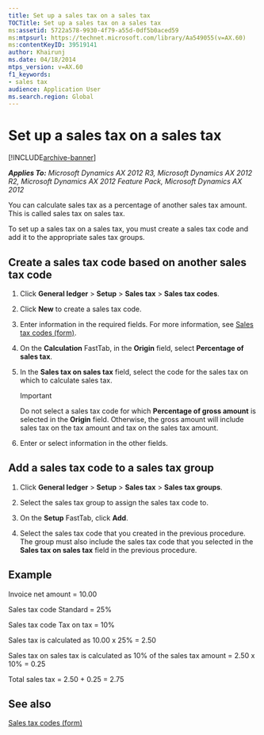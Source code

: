 ```yaml
---
title: Set up a sales tax on a sales tax
TOCTitle: Set up a sales tax on a sales tax
ms:assetid: 5722a578-9930-4f79-a55d-0df5b0aced59
ms:mtpsurl: https://technet.microsoft.com/library/Aa549055(v=AX.60)
ms:contentKeyID: 39519141
author: Khairunj
ms.date: 04/18/2014
mtps_version: v=AX.60
f1_keywords:
- sales tax
audience: Application User
ms.search.region: Global
---
```


# Set up a sales tax on a sales tax 


[!INCLUDE[archive-banner](includes/archive-banner.md)]


_**Applies To:** Microsoft Dynamics AX 2012 R3, Microsoft Dynamics AX 2012 R2, Microsoft Dynamics AX 2012 Feature Pack, Microsoft Dynamics AX 2012_

You can calculate sales tax as a percentage of another sales tax amount. This is called sales tax on sales tax.

To set up a sales tax on a sales tax, you must create a sales tax code and add it to the appropriate sales tax groups.

## Create a sales tax code based on another sales tax code

1.  Click **General ledger** \> **Setup** \> **Sales tax** \> **Sales tax codes**.

2.  Click **New** to create a sales tax code.

3.  Enter information in the required fields. For more information, see [Sales tax codes (form)](https://technet.microsoft.com/library/aa553257\(v=ax.60\)).

4.  On the **Calculation** FastTab, in the **Origin** field, select **Percentage of sales tax**.

5.  In the **Sales tax on sales tax** field, select the code for the sales tax on which to calculate sales tax.
    

    > [!IMPORTANT]
    > <P>Do not select a sales tax code for which <STRONG>Percentage of gross amount</STRONG> is selected in the <STRONG>Origin</STRONG> field. Otherwise, the gross amount will include sales tax on the tax amount and tax on the sales tax amount.</P>



6.  Enter or select information in the other fields.

## Add a sales tax code to a sales tax group

1.  Click **General ledger** \> **Setup** \> **Sales tax** \> **Sales tax groups**.

2.  Select the sales tax group to assign the sales tax code to.

3.  On the **Setup** FastTab, click **Add**.

4.  Select the sales tax code that you created in the previous procedure. The group must also include the sales tax code that you selected in the **Sales tax on sales tax** field in the previous procedure.

## Example

Invoice net amount = 10.00

Sales tax code Standard = 25%

Sales tax code Tax on tax = 10%

Sales tax is calculated as 10.00 x 25% = 2.50

Sales tax on sales tax is calculated as 10% of the sales tax amount = 2.50 x 10% = 0.25

Total sales tax = 2.50 + 0.25 = 2.75

## See also

[Sales tax codes (form)](https://technet.microsoft.com/library/aa553257\(v=ax.60\))

  


